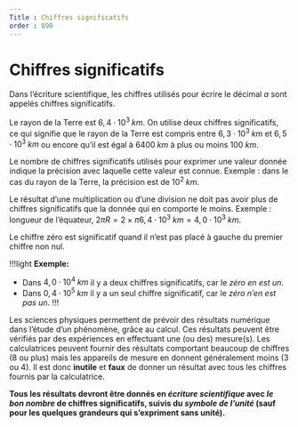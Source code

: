 ```yaml
---
Title : Chiffres significatifs
order : 890
---
```


# Chiffres significatifs 

Dans l’écriture scientifique, les chiffres utilisés pour écrire le décimal $a$ sont appelés chiffres significatifs.

Le rayon de la Terre est $6,4\cdot 10^{3} \; km$. On utilise deux chiffres significatifs, ce qui signifie que le rayon de la Terre est
compris entre $6,3\cdot 10^{3} \; km$ et $6,5\cdot 10^{3} \; km$ ou
encore qu’il est égal à $6400 \; km$ à plus ou moins $100 \; km$.

Le nombre de chiffres significatifs utilisés pour exprimer une valeur
donnée indique la précision avec laquelle cette valeur est connue.
Exemple : dans le cas du rayon de la Terre, la précision est de
$10^2 \; km$.

Le résultat d’une multiplication ou d’une division ne doit pas avoir
plus de chiffres significatifs que la donnée qui en comporte le moins.
Exemple : longueur de l’équateur,
$2\pi R = 2\times\pi6,4\cdot 10^{3} \; km = 4,0\cdot 10^{3} \; km$.

Le chiffre zéro est significatif quand il n’est pas placé à gauche du
premier chiffre non nul.

!!!light **Exemple:**
- Dans $4,0\cdot 10^{4} \; km$ il y a deux chiffres significatifs, car
  le *zéro en est un*.
- Dans $0,4\cdot 10^{5} \; km$ il y a un seul chiffre significatif,
  car le *zéro n’en est pas un*.
!!!

Les sciences physiques permettent de prévoir des résultats numérique
dans l’étude d’un phénomène, grâce au calcul. Ces résultats peuvent être
vérifiés par des expériences en effectuant une (ou des) mesure(s). Les
calculatrices peuvent fournir des résultats comportant beaucoup de
chiffres (8 ou plus) mais les appareils de mesure en donnent
généralement moins (3 ou 4). Il est donc **inutile** et **faux** de
donner un résultat avec tous les chiffres fournis par la calculatrice.

**Tous les résultats devront être donnés en *écriture scientifique* avec
*le bon nombre* de chiffres significatifs, suivis du *symbole de
l’unité* (sauf pour les quelques grandeurs qui s’expriment sans
unité).**
